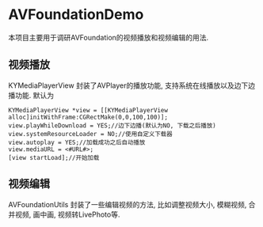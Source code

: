 # AVFoundationDemo
本项目主要用于调研AVFoundation的视频播放和视频编辑的用法.

## 视频播放
KYMediaPlayerView 封装了AVPlayer的播放功能, 支持系统在线播放以及边下边播功能. 默认为

```
KYMediaPlayerView *view = [[KYMediaPlayerView alloc]initWithFrame:CGRectMake(0,0,100,100)];
view.playWhileDownload = YES;//边下边播(默认为NO, 下载之后播放)
view.systemResourceLoader = NO;//使用自定义下载器
view.autoplay = YES;//加载成功之后自动播放
view.mediaURL = <#URL#>;
[view startLoad];//开始加载

```

## 视频编辑
AVFoundationUtils 封装了一些编辑视频的方法, 比如调整视频大小, 模糊视频, 合并视频, 画中画, 视频转LivePhoto等.
